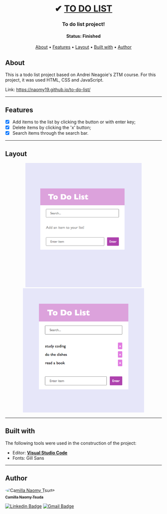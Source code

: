 <h1 align="center">
   ✔︎ <a href="#"> TO DO LIST </a>
</h1>

<h3 align="center">
    To do list project!
</h3>

<h4 align="center"> 
	 Status: Finished
</h4>

<p align="center">
 <a href="#about">About</a> •
 <a href="#features">Features</a> •
 <a href="#layout">Layout</a> • 
 <a href="#built-with">Built with</a> • 
 <a href="#author">Author</a>
</p>


## About

This is a todo list project based on Andrei Neagoie's ZTM course. 
For this project, it was used HTML, CSS and JavaScript.

Link: https://naomy19.github.io/to-do-list/

---

## Features

- [x] Add items to the list by clicking the button or with enter key;
- [x] Delete items by clicking the 'x' button;
- [x] Search items through the search bar.

---

## Layout

<p align="center">
  <img alt="to-do-list" title="#to-do-list" src="./imgs/layout.png" height="400px">
  <img alt="to-do-list" title="#to-do-list" src="./imgs/layout2.png" height="400px">
</p>

---

## Built with

The following tools were used in the construction of the project:

-   Editor:  **[Visual Studio Code](https://code.visualstudio.com/)**
-   Fonts:  Gill Sans

---

## Author

<a href="https://github.com/naomy19">
 <img style="border-radius: 50%;" src="https://avatars.githubusercontent.com/naomy19" width="100px;" alt="Camilla Naomy Tsuda"/>
 <br />
 <sub><b>Camilla Naomy Tsuda</b></sub></a> 
 <br />

[![Linkedin Badge](https://img.shields.io/badge/-Camilla-blue?style=flat-square&logo=Linkedin&logoColor=white&link=https://www.linkedin.com/in/camilla-naomy-tsuda-33839b133/)](https://www.linkedin.com/in/camilla-naomy-tsuda-33839b133/) 
[![Gmail Badge](https://img.shields.io/badge/-camillanaomy@gmail.com-c14438?style=flat-square&logo=Gmail&logoColor=white&link=mailto:camillanaomy@gmail.com)](mailto:camillanaomy@gmail.com)
